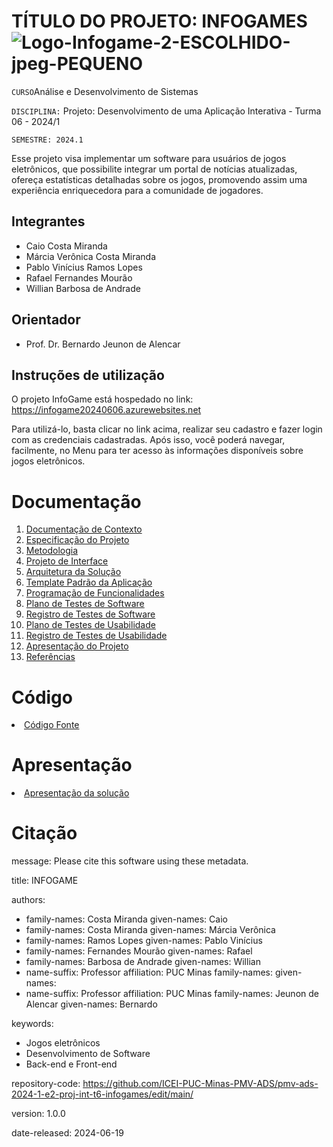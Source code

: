 
# TÍTULO DO PROJETO: INFOGAMES  ![Logo-Infogame-2-ESCOLHIDO-jpeg-PEQUENO](https://github.com/ICEI-PUC-Minas-PMV-ADS/pmv-ads-2024-1-e2-proj-int-t6-infogames/assets/145228139/1a977cb9-9f52-4338-b29f-befc2a48522f)

`CURSO`Análise e Desenvolvimento de Sistemas

`DISCIPLINA:` Projeto: Desenvolvimento de uma Aplicação Interativa - Turma 06 - 2024/1

`SEMESTRE: 2024.1`

Esse projeto visa implementar um software para usuários de jogos eletrônicos, que possibilite integrar um portal de notícias atualizadas, ofereça estatísticas detalhadas sobre os jogos, promovendo assim uma experiência enriquecedora para a comunidade de jogadores. 

## Integrantes

* Caio Costa Miranda
* Márcia Verônica Costa Miranda
* Pablo Vinícius Ramos Lopes
* Rafael Fernandes Mourão
* Willian Barbosa de Andrade

## Orientador

* Prof. Dr. Bernardo Jeunon de Alencar

## Instruções de utilização

O projeto InfoGame está hospedado no link: https://infogame20240606.azurewebsites.net

Para utilizá-lo, basta clicar no link acima, realizar seu cadastro e fazer login com as credenciais cadastradas. Após isso, você poderá navegar, facilmente, no Menu para ter acesso às informações disponíveis sobre jogos eletrônicos.


# Documentação

<ol>
<li><a href="docs/01-Documentação de Contexto.md"> Documentação de Contexto</a></li>
<li><a href="docs/02-Especificação do Projeto.md"> Especificação do Projeto</a></li>
<li><a href="docs/03-Metodologia.md"> Metodologia</a></li>
<li><a href="docs/04-Projeto de Interface.md"> Projeto de Interface</a></li>
<li><a href="docs/05-Arquitetura da Solução.md"> Arquitetura da Solução</a></li>
<li><a href="docs/06-Template Padrão da Aplicação.md"> Template Padrão da Aplicação</a></li>
<li><a href="docs/07-Programação de Funcionalidades.md"> Programação de Funcionalidades</a></li>
<li><a href="docs/08-Plano de Testes de Software.md"> Plano de Testes de Software</a></li>
<li><a href="docs/09-Registro de Testes de Software.md"> Registro de Testes de Software</a></li>
<li><a href="docs/10-Plano de Testes de Usabilidade.md"> Plano de Testes de Usabilidade</a></li>
<li><a href="docs/11-Registro de Testes de Usabilidade.md"> Registro de Testes de Usabilidade</a></li>
<li><a href="docs/12-Apresentação do Projeto.md"> Apresentação do Projeto</a></li>
<li><a href="docs/13-Referências.md"> Referências</a></li>
</ol>

# Código

<li><a href="src/README.md"> Código Fonte</a></li>

# Apresentação

<li><a href="presentation/README.md"> Apresentação da solução</a></li>

# Citação

message: Please cite this software using these metadata.

title: INFOGAME

authors:
  - family-names: Costa Miranda
    given-names: Caio
  - family-names: Costa Miranda
    given-names: Márcia Verônica
  - family-names: Ramos Lopes
    given-names: Pablo Vinícius
  - family-names: Fernandes Mourão
    given-names: Rafael
  - family-names: Barbosa de Andrade
    given-names: Willian
  - name-suffix: Professor
    affiliation: PUC Minas
    family-names: 
    given-names: 
  - name-suffix: Professor
    affiliation: PUC Minas
    family-names: Jeunon de Alencar
    given-names: Bernardo

keywords:
  - Jogos eletrônicos
  - Desenvolvimento de Software
  - Back-end e Front-end

repository-code: https://github.com/ICEI-PUC-Minas-PMV-ADS/pmv-ads-2024-1-e2-proj-int-t6-infogames/edit/main/

version: 1.0.0

date-released: 2024-06-19

